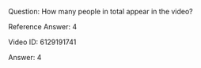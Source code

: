 Question: How many people in total appear in the video?

Reference Answer: 4

Video ID: 6129191741

Answer: 4

